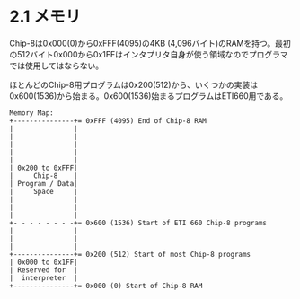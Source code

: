 # 2.1 メモリ

Chip-8は0x000(0)から0xFFF(4095)の4KB (4,096バイト)のRAMを持つ。最初の512バイト0x000から0x1FFはインタプリタ自身が使う領域なのでプログラマでは使用してはならない。

ほとんどのChip-8用プログラムは0x200(512)から、いくつかの実装は0x600(1536)から始まる。0x600(1536)始まるプログラムはETI660用である。

```
Memory Map:
+---------------+= 0xFFF (4095) End of Chip-8 RAM
|               |
|               |
|               |
|               |
|               |
| 0x200 to 0xFFF|
|     Chip-8    |
| Program / Data|
|     Space     |
|               |
|               |
|               |
+- - - - - - - -+= 0x600 (1536) Start of ETI 660 Chip-8 programs
|               |
|               |
|               |
+---------------+= 0x200 (512) Start of most Chip-8 programs
| 0x000 to 0x1FF|
| Reserved for  |
|  interpreter  |
+---------------+= 0x000 (0) Start of Chip-8 RAM
```
